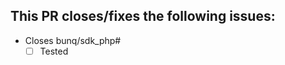 [//]: # (Thanks for opening this pull request! Before you proceed please make sure that you have an issue that explains what this pull request will do.
         Make sure that all your commits link to this issue e.g. "My commit \(bunq/sdk_php#<issue nr>\)".
         If this pull request is changing files that are located in "src/Model/Generated" then this pull request will be closed as these files must/can only be changed on bunq's side.)
         
## This PR closes/fixes the following issues:
[//]: # (If for some reason your pull request does not require a test case you can just mark this box as checked and explain why it should not require a test case.)
 - Closes bunq/sdk_php#
    - [ ] Tested
